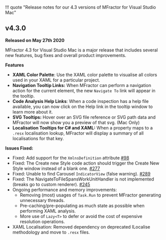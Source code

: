 !!! quote "Release notes for our 4.3 versions of MFractor for Visual Studio Mac"

## v4.3.0

**Released on May 27th 2020**

MFractor 4.3 for Visual Studio Mac is a major release that includes several new features, bug fixes and overall product improvements.

**Features**

 * **XAML Color Palette**: Use the XAML color palette to visualise all colors used in your XAML for a particular project.
 * **Navigation Tooltip Links:** When MFractor can perform a navigation action for the current element, the new `Navigate To` link will appear in the tooltip.
 * **Code Analysis Help Links**: When a code inspection has a help file available, you can now click on the Help link in the tooltip window to learn more about it.
 * **SVG Tooltips:** Hover over an SVG file reference or SVG path data and MFractor will now show you a preview of that svg. (Mac Only)
 * **Localisation Tooltips for C# and XAML:** When a property maps to a `.resx` localisation lookup, MFractor will display a summary of all localisations for that key.

 **Issues Fixed:**

  * Fixed: Add support for the `XmlnsDefinition` attribute [#98](https://github.com/mfractor/mfractor-feedback/issues/98)
  * Fixed: The Create new Style code action should trigger the Create New Style window instead of a blank one. [#277](https://github.com/mfractor/mfractor-feedback/issues/277)
  * Fixed: Unable to find Carousel `IndicatorView` (false warning). [#289](https://github.com/mfractor/mfractor-feedback/issues/289)
  * Fixed: The NavigateToFileSpansWorkUnitHandler is not implemented (breaks go to custom renderer). [#245](https://github.com/mfractor/mfractor-feedback/issues/245)
  * Ongoing performance and memory improvements:
     * Removing (most) usages of `Task.Run` to prevent MFractor generating unnecessary threads.
     * Pre-caching/pre-populating as much state as possible when performing XAML analysis.
     * More use of `Lazy<T>` to defer or avoid the cost of expensive resolution operations.
  * XAML Localisation: Removed dependency on deprecated ILocalise methodology and move to `.resx` files. 
